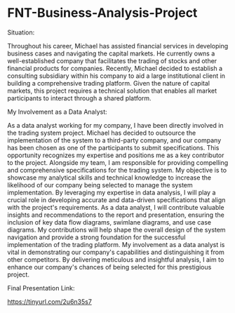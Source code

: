 # FNT-Business-Analysis-Project
Situation:

Throughout his career, Michael has assisted financial services in developing business cases and navigating the capital markets. He currently owns a well-established company that facilitates the trading of stocks and other financial products for companies. Recently, Michael decided to establish a consulting subsidiary within his company to aid a large institutional client in building a comprehensive trading platform. Given the nature of capital markets, this project requires a technical solution that enables all market participants to interact through a shared platform.

My Involvement as a Data Analyst:

As a data analyst working for my company, I have been directly involved in the trading system project. Michael has decided to outsource the implementation of the system to a third-party company, and our company has been chosen as one of the participants to submit specifications. This opportunity recognizes my expertise and positions me as a key contributor to the project.
Alongside my team, I am responsible for providing compelling and comprehensive specifications for the trading system. My objective is to showcase my analytical skills and technical knowledge to increase the likelihood of our company being selected to manage the system implementation. By leveraging my expertise in data analysis, I will play a crucial role in developing accurate and data-driven specifications that align with the project's requirements.
As a data analyst, I will contribute valuable insights and recommendations to the report and presentation, ensuring the inclusion of key data flow diagrams, swimlane diagrams, and use case diagrams. My contributions will help shape the overall design of the system navigation and provide a strong foundation for the successful implementation of the trading platform.
My involvement as a data analyst is vital in demonstrating our company's capabilities and distinguishing it from other competitors. By delivering meticulous and insightful analysis, I aim to enhance our company's chances of being selected for this prestigious project.

Final Presentation Link: 

https://tinyurl.com/2u6n35s7 
